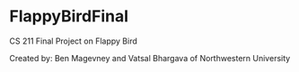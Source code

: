 # FlappyBirdFinal
CS 211 Final Project on Flappy Bird

Created by: Ben Magevney and Vatsal Bhargava of Northwestern University
